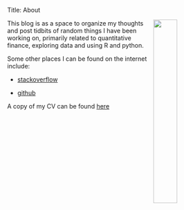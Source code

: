 Title: About

<img width="33%"  style="float:right;" src="/images/profile.jpg" class="img-thumbnail">

This blog is as a space to organize my thoughts and post tidbits of
random things I have been working on, primarily related to quantitative
finance, exploring data and using R and python.

Some other places I can be found on the internet include:

* [stackoverflow](http://stackoverflow.com/users/1451311/mgilbert)

* [github](https://github.com/matthewgilbert)

A copy of my CV can be found [here]({filename}../pdfs/MatthewGilbert.pdf)


